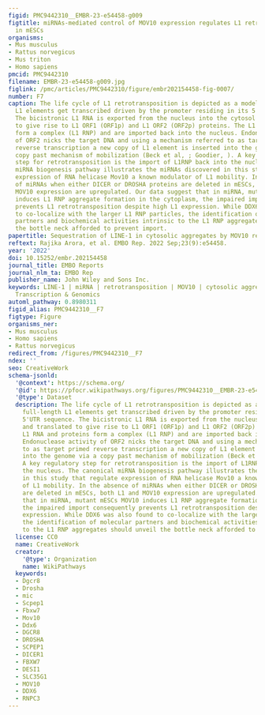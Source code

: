 ```yaml
---
figid: PMC9442310__EMBR-23-e54458-g009
figtitle: miRNAs‐mediated control of MOV10 expression regulates L1 retrotransposition
  in mESCs
organisms:
- Mus musculus
- Rattus norvegicus
- Mus triton
- Homo sapiens
pmcid: PMC9442310
filename: EMBR-23-e54458-g009.jpg
figlink: /pmc/articles/PMC9442310/figure/embr202154458-fig-0007/
number: F7
caption: The life cycle of L1 retrotransposition is depicted as a model. Only full‐length
  L1 elements get transcribed driven by the promoter residing in its 5'UTR sequence.
  The bicistronic L1 RNA is exported from the nucleus into the cytosol and translated
  to give rise to L1 ORF1 (ORF1p) and L1 ORF2 (ORF2p) proteins. The L1 RNA and proteins
  form a complex (L1 RNP) and are imported back into the nucleus. Endonuclease activity
  of ORF2 nicks the target DNA and using a mechanism referred to as target primed
  reverse transcription a new copy of L1 element is inserted into the genome via a
  copy past mechanism of mobilization (Beck et al, ; Goodier, ). A key regulatory
  step for retrotransposition is the import of L1RNP back into the nucleus. The canonical
  miRNA biogenesis pathway illustrates the miRNAs discovered in this study that regulate
  expression of RNA helicase Mov10 a known modulator of L1 mobility. In the absence
  of miRNAs when either DICER or DROSHA proteins are deleted in mESCs, both L1 and
  MOV10 expression are upregulated. Our data suggest that in miRNA, mutant mESCs MOV10
  induces L1 RNP aggregate formation in the cytoplasm, the impaired import consequently
  prevents L1 retrotransposition despite high L1 expression. While DDX6 was also found
  to co‐localize with the larger L1 RNP particles, the identification of molecular
  partners and biochemical activities intrinsic to the L1 RNP aggregates should unveil
  the bottle neck afforded to prevent import.
papertitle: Sequestration of LINE‐1 in cytosolic aggregates by MOV10 restricts retrotransposition.
reftext: Rajika Arora, et al. EMBO Rep. 2022 Sep;23(9):e54458.
year: '2022'
doi: 10.15252/embr.202154458
journal_title: EMBO Reports
journal_nlm_ta: EMBO Rep
publisher_name: John Wiley and Sons Inc.
keywords: LINE‐1 | miRNA | retrotransposition | MOV10 | cytosolic aggregates | Chromatin,
  Transcription & Genomics
automl_pathway: 0.8980311
figid_alias: PMC9442310__F7
figtype: Figure
organisms_ner:
- Mus musculus
- Homo sapiens
- Rattus norvegicus
redirect_from: /figures/PMC9442310__F7
ndex: ''
seo: CreativeWork
schema-jsonld:
  '@context': https://schema.org/
  '@id': https://pfocr.wikipathways.org/figures/PMC9442310__EMBR-23-e54458-g009.html
  '@type': Dataset
  description: The life cycle of L1 retrotransposition is depicted as a model. Only
    full‐length L1 elements get transcribed driven by the promoter residing in its
    5'UTR sequence. The bicistronic L1 RNA is exported from the nucleus into the cytosol
    and translated to give rise to L1 ORF1 (ORF1p) and L1 ORF2 (ORF2p) proteins. The
    L1 RNA and proteins form a complex (L1 RNP) and are imported back into the nucleus.
    Endonuclease activity of ORF2 nicks the target DNA and using a mechanism referred
    to as target primed reverse transcription a new copy of L1 element is inserted
    into the genome via a copy past mechanism of mobilization (Beck et al, ; Goodier, ).
    A key regulatory step for retrotransposition is the import of L1RNP back into
    the nucleus. The canonical miRNA biogenesis pathway illustrates the miRNAs discovered
    in this study that regulate expression of RNA helicase Mov10 a known modulator
    of L1 mobility. In the absence of miRNAs when either DICER or DROSHA proteins
    are deleted in mESCs, both L1 and MOV10 expression are upregulated. Our data suggest
    that in miRNA, mutant mESCs MOV10 induces L1 RNP aggregate formation in the cytoplasm,
    the impaired import consequently prevents L1 retrotransposition despite high L1
    expression. While DDX6 was also found to co‐localize with the larger L1 RNP particles,
    the identification of molecular partners and biochemical activities intrinsic
    to the L1 RNP aggregates should unveil the bottle neck afforded to prevent import.
  license: CC0
  name: CreativeWork
  creator:
    '@type': Organization
    name: WikiPathways
  keywords:
  - Dgcr8
  - Drosha
  - mic
  - Scpep1
  - Fbxw7
  - Mov10
  - Ddx6
  - DGCR8
  - DROSHA
  - SCPEP1
  - DICER1
  - FBXW7
  - DESI1
  - SLC35G1
  - MOV10
  - DDX6
  - RNPC3
---
```

